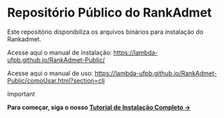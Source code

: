 # Repositório Público do RankAdmet

Este repositório disponibiliza os arquivos binários para instalação do Rankadmet.

Acesse aqui o manual de instalação: https://lambda-ufpb.github.io/RankAdmet-Public/

Acesse aqui o manual de uso: https://lambda-ufpb.github.io/RankAdmet-Public/comoUsar.html?section=cli

> [!IMPORTANT]
> **Para começar, siga o nosso [Tutorial de Instalação Completo &rarr;](tutorial.md)**
